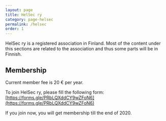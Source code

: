 ```yaml
---
layout: page
title: HelSec ry
category: page-helsec
permalink: /helsec
order: 1
---
```


HelSec ry is a registered association in Finland. Most of the content under this sections are related to the association and thus some parts will be in Finnish.

## Membership

Current member fee is 20 € per year.

To join HelSec ry, please fill the following form: [https://forms.gle/PRbLQXddCY9wZFoN6](https://forms.gle/PRbLQXddCY9wZFoN6)

If you join now, you will get membership till the end of 2020.
